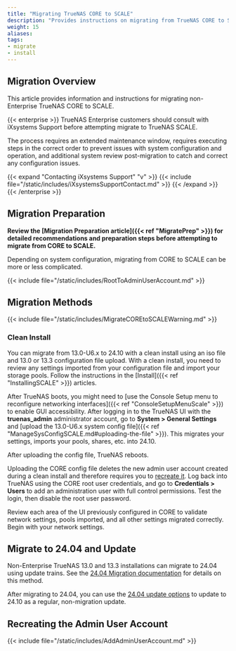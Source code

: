 ```yaml
---
title: "Migrating TrueNAS CORE to SCALE"
description: "Provides instructions on migrating from TrueNAS CORE to SCALE. Migration methods include using an ISO or manual update file."
weight: 15
aliases:
tags:
- migrate
- install
---
```


## Migration Overview

This article provides information and instructions for migrating non-Enterprise TrueNAS CORE to SCALE.

{{< enterprise >}}
TrueNAS Enterprise customers should consult with iXsystems Support before attempting migrate to TrueNAS SCALE.

The process requires an extended maintenance window, requires executing steps in the correct order to prevent issues with system configuration and operation, and additional system review post-migration to catch and correct any configuration issues.

{{< expand "Contacting iXsystems Support" "v" >}}
{{< include file="/static/includes/iXsystemsSupportContact.md" >}}
{{< /expand >}}
{{< /enterprise >}}

## Migration Preparation

**Review the [Migration Preparation article]({{< ref "MigratePrep" >}}) for detailed recommendations and preparation steps before attempting to migrate from CORE to SCALE.**

Depending on system configuration, migrating from CORE to SCALE can be more or less complicated.

{{< include file="/static/includes/RootToAdminUserAccount.md" >}}

## Migration Methods

{{< include file="/static/includes/MigrateCOREtoSCALEWarning.md" >}}

### Clean Install

You can migrate from 13.0-U6.x to 24.10 with a clean install using an <file>iso</file> file and 13.0 or 13.3 configuration file upload.
With a clean install, you need to review any settings imported from your configuration file and import your storage pools.
Follow the instructions in the [Install]({{< ref "InstallingSCALE" >}}) articles.

After TrueNAS boots, you might need to [use the Console Setup menu to reconfigure networking interfaces]({{< ref "ConsoleSetupMenuScale" >}}) to enable GUI accessibility.
After logging in to the TrueNAS UI with the **truenas_admin** administrator account, go to **System > General Settings** and [upload the 13.0-U6.x system config file]({{< ref "ManageSysConfigSCALE.md#uploading-the-file" >}}).
This migrates your settings, imports your pools, shares, etc. into 24.10.

After uploading the config file, TrueNAS reboots.

Uploading the CORE config file deletes the new admin user account created during a clean install and therefore requires you to [recreate it](#recreating-the-admin-user-account).
Log back into TrueNAS using the CORE root user credentials, and go to **Credentials > Users** to add an administration user with full control permissions.
Test the login, then disable the root user password.

Review each area of the UI previously configured in CORE to validate network settings, pools imported, and all other settings migrated correctly.
Begin with your network settings.

## Migrate to 24.04 and Update

Non-Enterprise TrueNAS 13.0 and 13.3 installations can migrate to 24.04 using update trains.
See the [24.04 Migration documentation](https://www.truenas.com/docs/scale/24.04/gettingstarted/migrate/migratingfromcore/) for details on this method.

After migrating to 24.04, you can use the [24.04 update options](https://www.truenas.com/docs/scale/24.04/scaletutorials/systemsettings/updatescale/) to update to 24.10 as a regular, non-migration update.

## Recreating the Admin User Account

{{< include file="/static/includes/AddAdminUserAccount.md" >}}
